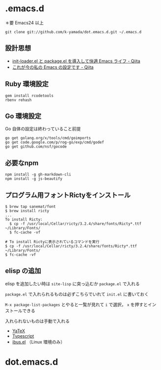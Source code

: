 .emacs.d
==================================

＊要 Emacs24 以上

    git clone git://github.com/k-yamada/dot.emacs.d.git ~/.emacs.d


## 設計思想

  * [init-loader.el と package.el を導入して快適 Emacs ライフ - Qiita](http://qiita.com/catatsuy/items/5f1cd86e2522fd3384a0)
  * [これが今の私の Emacs の設定です - Qiita](http://qiita.com/catatsuy/items/55d50d13ebc965e5f31e)

## Ruby 環境設定

    gem install rcodetools
    rbenv rehash

## Go 環境設定

Go 自体の設定は終わっていること前提

    go get golang.org/x/tools/cmd/goimports
    go get code.google.com/p/rog-go/exp/cmd/godef
    go get github.com/nsf/gocode

## 必要なnpm

    npm install -g gh-markdown-cli
    npm install -g js-beautify

## プログラム用フォントRictyをインストール

```
$ brew tap sanemat/font
$ brew install ricty
...
To install Ricty:
  $ cp -f /usr/local/Cellar/ricty/3.2.4/share/fonts/Ricty*.ttf ~/Library/Fonts/
  $ fc-cache -vf

# To install Rictyに表示されているコマンドを実行
$ cp -f /usr/local/Cellar/ricty/3.2.4/share/fonts/Ricty*.ttf ~/Library/Fonts/
$ fc-cache -vf
```

## elisp の追加

elisp を追加したい時は `site-lisp` に突っ込むか `package.el` で入れる

`package.el` で入れられるものは必ずこちらでいれて `init.el` に書いておく

 `M-x package-list-packages` とやると一覧が見れて `i` で選択， `x` を押すとインストールできる

入れられないものは手動で入れる

  * [YaTeX](http://www.yatex.org/)
  * [Typescript](http://blogs.msdn.com/b/interoperability/archive/2012/10/01/sublime-text-vi-emacs-typescript-enabled.aspx)
  * [ibus.el](http://www11.atwiki.jp/s-irie/pages/21.html) （Linux 環境のみ）
# dot.emacs.d
